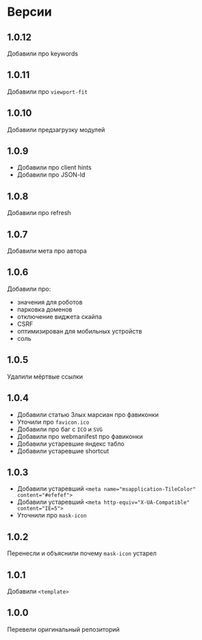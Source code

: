 # Версии

## 1.0.12
Добавили про keywords

## 1.0.11
Добавили про `viewport-fit`

## 1.0.10
Добавили предзагрузку модулей

## 1.0.9
- Добавили про client hints
- Добавили про JSON-ld

## 1.0.8
Добавили про refresh

## 1.0.7
Добавили мета про автора

## 1.0.6
Добавили про:
- значения для роботов
- парковка доменов
- отключение виджета скайпа
- CSRF
- оптимизирован для мобильных устройств
- соль

## 1.0.5
Удалили мёртвые ссылки

## 1.0.4
- Добавили статью Злых марсиан про фавиконки
- Уточили про `favicon.ico`
- Добавили про баг с `ICO` и `SVG`
- Добавили про webmanifest про фавиконки
- Добавили устаревшие яндекс табло
- Добавили устаревшие shortcut

## 1.0.3
- Добавили устаревший `<meta name="msapplication-TileColor" content="#efefef">`
- Добавили устаревший `<meta http-equiv="X-UA-Compatible" content="IE=5">`
- Уточнили про `mask-icon`

## 1.0.2
Перенесли и объяснили почему `mask-icon` устарел

## 1.0.1 
Добавили `<template>`

## 1.0.0
Перевели оригинальный репозиторий